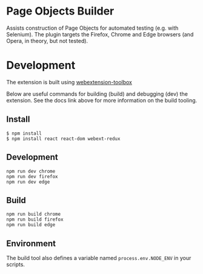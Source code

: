 # Page Objects Builder

Assists construction of Page Objects for automated testing (e.g. with Selenium). The plugin targets the Firefox, Chrome and Edge browsers (and Opera, in theory, but not tested).

# Development

The extension is built using [webextension-toolbox](https://github.com/HaNdTriX/webextension-toolbox)

Below are useful commands for building (build) and debugging (dev) the extension. See the docs link above for more information on the build tooling.

## Install

	$ npm install
	$ npm install react react-dom webext-redux

## Development

    npm run dev chrome
    npm run dev firefox
    npm run dev edge

## Build

    npm run build chrome
    npm run build firefox
    npm run build edge

## Environment

The build tool also defines a variable named `process.env.NODE_ENV` in your scripts. 

